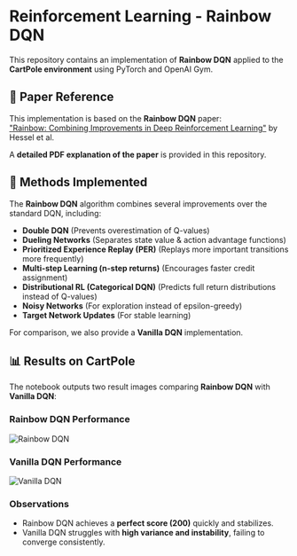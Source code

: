 # Reinforcement Learning - Rainbow DQN

This repository contains an implementation of **Rainbow DQN** applied to the **CartPole environment** using PyTorch and OpenAI Gym. 

## 📄 Paper Reference
This implementation is based on the **Rainbow DQN** paper:  
["Rainbow: Combining Improvements in Deep Reinforcement Learning"](https://arxiv.org/abs/1710.02298) by Hessel et al.

A **detailed PDF explanation of the paper** is provided in this repository.

## 📌 Methods Implemented
The **Rainbow DQN** algorithm combines several improvements over the standard DQN, including:
- **Double DQN** (Prevents overestimation of Q-values)
- **Dueling Networks** (Separates state value & action advantage functions)
- **Prioritized Experience Replay (PER)** (Replays more important transitions more frequently)
- **Multi-step Learning (n-step returns)** (Encourages faster credit assignment)
- **Distributional RL (Categorical DQN)** (Predicts full return distributions instead of Q-values)
- **Noisy Networks** (For exploration instead of epsilon-greedy)
- **Target Network Updates** (For stable learning)

For comparison, we also provide a **Vanilla DQN** implementation.

## 📊 Results on CartPole
The notebook outputs two result images comparing **Rainbow DQN** with **Vanilla DQN**:

### **Rainbow DQN Performance**
![Rainbow DQN](images/rainbow_cartpole.png)

### **Vanilla DQN Performance**
![Vanilla DQN](images/dqn_cartpole.png)

### **Observations**
- Rainbow DQN achieves a **perfect score (200)** quickly and stabilizes.
- Vanilla DQN struggles with **high variance and instability**, failing to converge consistently.
